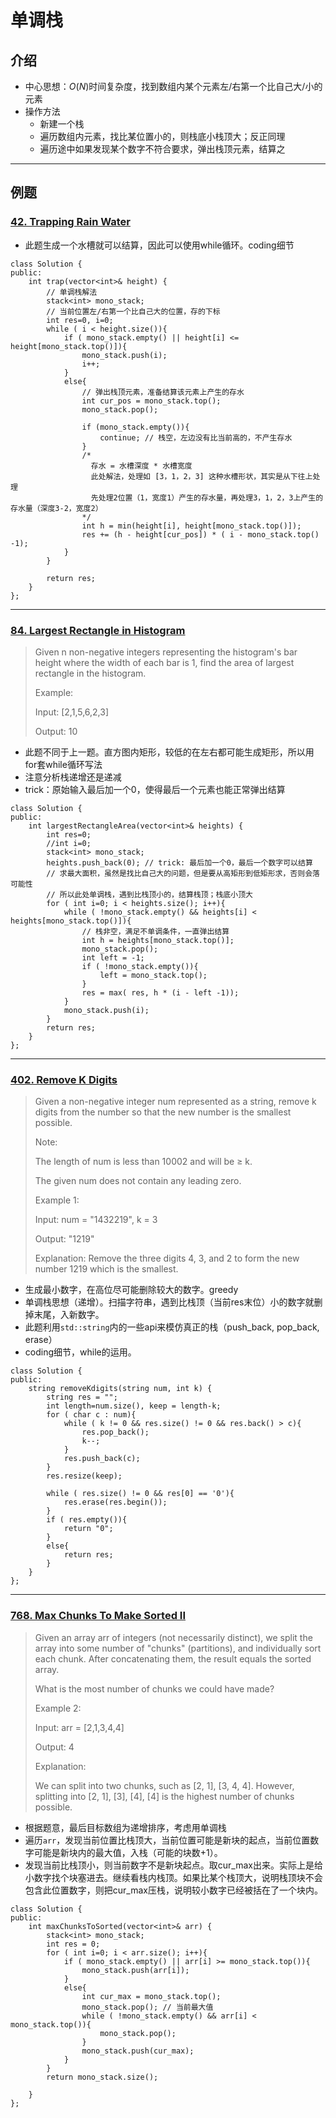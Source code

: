 # 单调栈

## 介绍
- 中心思想：$O(N)$时间复杂度，找到数组内某个元素左/右第一个比自己大/小的元素
- 操作方法
  -   新建一个栈
  - 遍历数组内元素，找比某位置小的，则栈底小栈顶大；反正同理
  - 遍历途中如果发现某个数字不符合要求，弹出栈顶元素，结算之
---
## 例题

### [42. Trapping Rain Water](https://leetcode.com/problems/trapping-rain-water/)
- 此题生成一个水槽就可以结算，因此可以使用while循环。coding细节
```
class Solution {
public:
    int trap(vector<int>& height) {
        // 单调栈解法
        stack<int> mono_stack;
        // 当前位置左/右第一个比自己大的位置，存的下标
        int res=0, i=0;
        while ( i < height.size()){
            if ( mono_stack.empty() || height[i] <= height[mono_stack.top()]){
                mono_stack.push(i);
                i++;
            }
            else{
                // 弹出栈顶元素，准备结算该元素上产生的存水
                int cur_pos = mono_stack.top();
                mono_stack.pop();
                
                if (mono_stack.empty()){
                    continue; // 栈空，左边没有比当前高的，不产生存水
                }
                /*
                  存水 = 水槽深度 * 水槽宽度
                  此处解法，处理如 [3，1，2，3] 这种水槽形状，其实是从下往上处理
                  先处理2位置（1，宽度1）产生的存水量，再处理3，1，2，3上产生的存水量（深度3-2，宽度2）
                */
                int h = min(height[i], height[mono_stack.top()]);
                res += (h - height[cur_pos]) * ( i - mono_stack.top() -1);
            }
        }
        
        return res;
    }
};
```
---
### [84. Largest Rectangle in Histogram](https://leetcode.com/problems/largest-rectangle-in-histogram/)

> Given n non-negative integers representing the histogram's bar height where the width of each bar is 1, find the area of largest rectangle in the histogram.
> 
> Example:
> 
> Input: [2,1,5,6,2,3]
> 
> Output: 10
- 此题不同于上一题。直方图内矩形，较低的在左右都可能生成矩形，所以用for套while循环写法
- 注意分析栈递增还是递减
- trick：原始输入最后加一个0，使得最后一个元素也能正常弹出结算
```
class Solution {
public:
    int largestRectangleArea(vector<int>& heights) {
        int res=0;
        //int i=0;
        stack<int> mono_stack;
        heights.push_back(0); // trick: 最后加一个0，最后一个数字可以结算
        // 求最大面积，虽然是找比自己大的问题，但是要从高矩形到低矩形求，否则会落可能性
        // 所以此处单调栈，遇到比栈顶小的，结算栈顶；栈底小顶大
        for ( int i=0; i < heights.size(); i++){
            while ( !mono_stack.empty() && heights[i] < heights[mono_stack.top()]){
                // 栈非空，满足不单调条件，一直弹出结算
                int h = heights[mono_stack.top()];
                mono_stack.pop();
                int left = -1;
                if ( !mono_stack.empty()){
                    left = mono_stack.top();
                }
                res = max( res, h * (i - left -1));
            }
            mono_stack.push(i);
        }
        return res;     
    }
};
```
---
### [402. Remove K Digits](https://leetcode.com/problems/remove-k-digits/)

> Given a non-negative integer num represented as a string, remove k digits from the number so that the new number is the smallest possible.
> 
> Note:
> 
> The length of num is less than 10002 and will be ≥ k.
> 
> The given num does not contain any leading zero.
> 
> Example 1:
> 
> Input: num = "1432219", k = 3
> 
> Output: "1219"
> 
> Explanation: Remove the three digits 4, 3, and 2 to form the new number 1219 which is the smallest.
- 生成最小数字，在高位尽可能删除较大的数字。greedy
- 单调栈思想（递增）。扫描字符串，遇到比栈顶（当前res末位）小的数字就删掉末尾，入新数字。
- 此题利用`std::string`内的一些api来模仿真正的栈（push_back, pop_back, erase）
- coding细节，while的运用。
```
class Solution {
public:
    string removeKdigits(string num, int k) {
        string res = "";
        int length=num.size(), keep = length-k;
        for ( char c : num){
            while ( k != 0 && res.size() != 0 && res.back() > c){
                res.pop_back();
                k--;
            }
            res.push_back(c);
        }
        res.resize(keep);
        
        while ( res.size() != 0 && res[0] == '0'){
            res.erase(res.begin());
        }
        if ( res.empty()){
            return "0";
        }
        else{
            return res;
        }
    }
};
```
---
### [768. Max Chunks To Make Sorted II](https://leetcode.com/problems/max-chunks-to-make-sorted-ii/)

> Given an array arr of integers (not necessarily distinct), we split the array into some number of "chunks" (partitions), and individually sort each chunk.  After concatenating them, the result equals the sorted array.
> 
> What is the most number of chunks we could have made?
> 
> Example 2:
> 
> Input: arr = [2,1,3,4,4]
> 
> Output: 4
> 
> Explanation:
> 
> We can split into two chunks, such as [2, 1], [3, 4, 4].
> However, splitting into [2, 1], [3], [4], [4] is the highest number of chunks possible.
- 根据题意，最后目标数组为递增排序，考虑用单调栈
- 遍历`arr`，发现当前位置比栈顶大，当前位置可能是新块的起点，当前位置数字可能是新块内的最大值，入栈（可能的块数+1）。
- 发现当前比栈顶小，则当前数字不是新块起点。取cur_max出来。实际上是给小数字找个块塞进去。继续看栈内栈顶。如果比某个栈顶大，说明栈顶块不会包含此位置数字，则把cur_max压栈，说明较小数字已经被括在了一个块内。
```
class Solution {
public:
    int maxChunksToSorted(vector<int>& arr) {
        stack<int> mono_stack;
        int res = 0;
        for ( int i=0; i < arr.size(); i++){
            if ( mono_stack.empty() || arr[i] >= mono_stack.top()){
                mono_stack.push(arr[i]);
            }
            else{
                int cur_max = mono_stack.top();
                mono_stack.pop(); // 当前最大值
                while ( !mono_stack.empty() && arr[i] < mono_stack.top()){
                    mono_stack.pop();
                }
                mono_stack.push(cur_max);
            }
        }
        return mono_stack.size();
        
    }
};
```